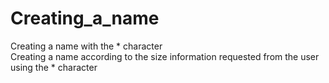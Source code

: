 # Creating_a_name
Creating a name with the * character   
Creating a name according to the size information requested from the user using the * character
